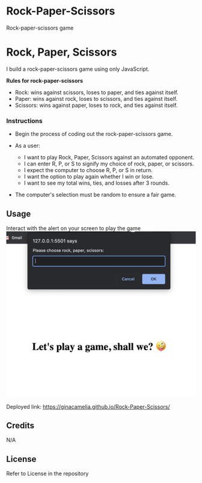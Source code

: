 # Rock-Paper-Scissors
Rock-paper-scissors game

# Rock, Paper, Scissors

I build a rock-paper-scissors game using only JavaScript.

**Rules for rock-paper-scissors**

* Rock: wins against scissors, loses to paper, and ties against itself.
* Paper: wins against rock, loses to scissors, and ties against itself.
* Scissors: wins against paper, loses to rock, and ties against itself.

### Instructions

* Begin the process of coding out the rock-paper-scissors game.

* As a user:
  * I want to play Rock, Paper, Scissors against an automated opponent.
  * I can enter R, P, or S to signify my choice of rock, paper, or scissors.
  * I expect the computer to choose R, P, or S in return.
  * I want the option to play again whether I win or lose.
  * I want to see my total wins, ties, and losses after 3 rounds.

* The computer's selection must be random to ensure a fair game.

## Usage 

Interact with the alert on your screen to play the game
![](./resources/ss-rock-paper-scissora.png)

Deployed link: https://ginacamelia.github.io/Rock-Paper-Scissors/

## Credits 
 
N/A

## License
Refer to License in the repository
